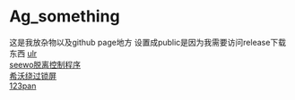# Ag_something
这是我放杂物以及github page地方 设置成public是因为我需要访问release下载东西
[ulr](https://github.com/ikun14514/Ag_something)  
[seewo脱离控制程序](https://github.com/DengHanxu/BanSeewo)  
[希沃绕过锁屏](https://github.com/XokoukioX/SeewoKiller/releases/tag/Publish)  
[123pan](https://www.123pan.com/s/1LKpjv-9D2p3)
